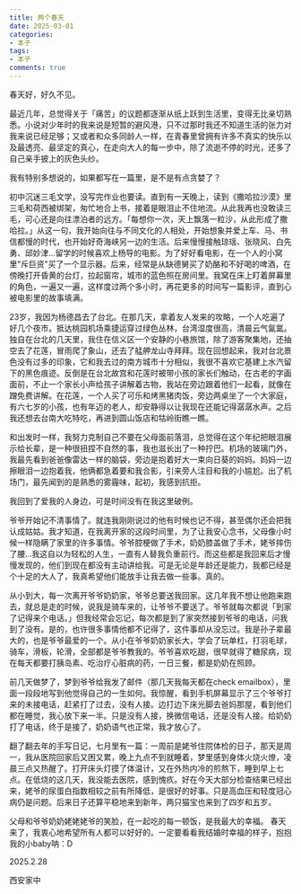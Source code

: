 ```yaml
---
title: 两个春天
date: 2025-03-01
categories: 
- 本子
tags: 
- 本子
comments: true
---
```


春天好，好久不见。

<!-- more -->

最近几年，总觉得关于「痛苦」的议题都逐渐从纸上跃到生活里，变得无比亲切熟悉。小说对少年时的我来说是短暂的避风港，只不过那时我还不知道生活的张力对我来说已经足够；又或者和众多同龄人一样，在青春里曾拥有许多不真实的快乐以及最透亮、最坚定的真心，在走向大人的每一步中，除了流逝不停的时光，还多了自己亲手披上的灰色头纱。

我有特别多想说的，如果都写在一篇里，是不是有点贪婪了？

初中沉迷三毛文学，没写完作业也要读。直到有一天晚上，读到《撒哈拉沙漠》里三毛和荷西被绑架，匆忙地合上书，接着是眼泪止不住地流。从此我再也没敢读三毛，可心还是向往漂泊者的远方。「每想你一次，天上飘落一粒沙，从此形成了撒哈拉。」从这一句，我开始向往与不同文化的人相处，开始想象并爱上车、马、书信都慢的时代，也开始好奇海峡另一边的生活。后来慢慢接触琼瑶、张晓风、白先勇、邱妙津…留学的时候喜欢上杨导的电影。为了好好看电影，在一个人的小窝里"斥巨资"买了一个显示器。后来，经常是从缺德舅买了奶酪和不好喝的啤酒，在傍晚打开昏黄的台灯，拉起窗帘，城市的蓝色照在房间里。我窝在床上盯着屏幕里的角色，一遍又一遍，这样度过两个多小时，再花更多的时间写一篇影评，直到心被电影里的故事填满。

23岁，我因为杨德昌去了台北。在那几天，拿着友人发来的攻略，一个人吃遍了好几个夜市。抵达桃园机场乘捷运穿过绿色丛林，台湾湿度很高，清晨云气氤氲。独自在台北的几天里，我住在信义区一个安静的小巷旅馆，除了游客聚集地，还抽空去了花莲，冒雨爬了象山，还去了艋舺龙山寺拜拜。现在回想起来，我对台北景色没有过多的印象，它和我去过的南方城市十分相似，我很不喜欢它基建上水汽留下的黑色痕迹。反倒是在台北故宫和花莲时被带小孩的家长们触动，在古老的字画面前，不止一个家长小声给孩子讲解着古物，我站在旁边跟着他们一起看，就像在蹭免费讲解。在花莲，一个人买了可乐和烤黑猪肉饭，旁边两桌坐了一个大家庭，有六七岁的小孩，也有年迈的老人，却安静得以让我现在还能记得潺潺水声。之后我还想去台南大吃特吃，再进到圆山饭店和牯岭街瞧一瞧。


和出发时一样，我努力克制自己不要在父母面前落泪，总觉得在这个年纪把眼泪展示给长辈，是一种很扭捏不自然的事，我也滋长出了一种拧巴。机场的玻璃门外，我最先看到爸爸像雷达一样的脑袋，旁边是抱着好大一束向日葵的妈妈。妈妈一边擦眼泪一边抱着我，他俩都急着要和我合影，引来旁人注目和我的小尴尬。出了机场门，最先闻到的是熟悉的雾霾味，起初，我感到抗拒。

我回到了爱我的人身边，可是时间没有在我这里破例。

爷爷开始记不清事情了。就连我刚刚说过的他有时候也记不得，甚至偶尔还会把我认成姑姑。我才知道，在我离开家的这段时间里，为了让我安心念书，父母像小时候一样隐瞒了家里的许多事情。爷爷腔梗做了手术，奶奶膝盖做了手术，姥爷摔伤了腰…我这自以为轻松的人生，一直有人替我负重前行。而这些都是我回来后才慢慢发现的，他们到现在都没有主动讲给我。可是无论是年龄还是能力，我都已经是个十足的大人了，我真希望他们能放手让我去做一些事。真的。

从小到大，每一次离开爷爷奶奶家，爷爷总要送我回家。这几年我不想让他跑来跑去，就总是走的时候，说我是骑车来的，让爷爷不要送了。爷爷就每次都说「到家了记得来个电话。」但我经常会忘记，每次都是到了家突然接到爷爷的电话，问我到了没有。是的，也许很多事情他都不记得了，这件事却从没忘过。我是孙子辈最大的，也是爷爷最爱的一个。从小在爷爷奶奶家长大，学会了玩单杠，打羽毛球，骑车，滑板，轮滑，全部都是爷爷教我的。爷爷喜欢吃甜，很早就得了糖尿病，现在每天都要打胰岛素、吃治疗心脏病的药，一日三餐，都是奶奶在照顾。

前几天做梦了，梦到爷爷给我发了邮件（那几天我每天都在check emailbox），里面一段段地写到他觉得自己的一生如何。我惊醒，看到手机屏幕显示了三个爷爷打来的未接电话，赶紧打了过去，没有人接。边打边下床光脚去爸妈那屋，看到他们都在睡觉，我心放下来一半。只是没有人接，换微信电话，还是没有人接。给奶奶打了电话，终于是接了，奶奶语气也正常，我才放心了。

翻了翻去年的手写日记，七月里有一篇：一周前是姥爷住院体检的日子，那天是周一，我从医院回家后又困又累，晚上九点不到就睡着，梦里感到身体火烧火燎，凌晨三点又热醒了。打开床头灯摸了体温计，又在外热内冷的煎熬下，睡到早上七点。在低烧的这几天，我没能去医院，感到愧疚。好在今天大部分检查结果已经出来，姥爷的尿蛋白指数相较之前有所降低，是很好的好事。只是高血压和轻度冠心病仍是问题。后来日子还算平稳地来到新年，两只猫宝也来到了四岁和五岁。

父母和爷爷奶奶姥姥姥爷的笑脸，在一起吃的每一顿饭，是我最大的幸福。
春天来了，我衷心地希望所有人都可以好好的。一定要看看我结婚时幸福的样子，抱抱我的小baby呐：D

2025.2.28

西安家中
